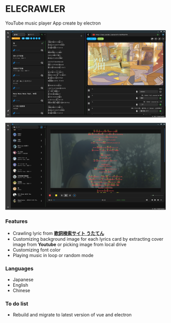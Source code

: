 # ELECRAWLER

YouTube music player App create by electron


![image](https://github.com/nano80126/elecrawler/blob/electron-v12/search.png)

![image](https://github.com/nano80126/elecrawler/blob/electron-v12/board.png)

### Features
* Crawling lyric from **[歌詞検索サイト うたてん](https://utaten.com/)**
* Customizing background image for each lyrics card by extracting cover image from **Youtube** or picking image from local drive 
* Customizing font color
* Playing music in loop or random mode

### Languages
- Japanese
- English
- Chinese

### To do list

* Rebuild and migrate to latest version of vue and electron 
